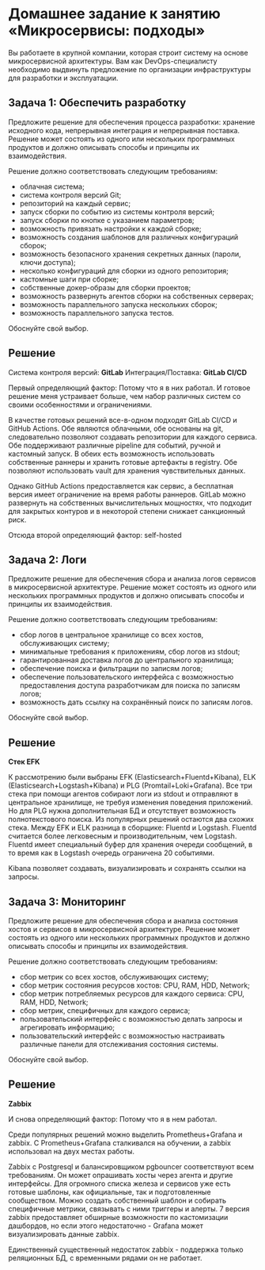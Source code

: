 # Домашнее задание к занятию «Микросервисы: подходы»

Вы работаете в крупной компании, которая строит систему на основе микросервисной архитектуры.
Вам как DevOps-специалисту необходимо выдвинуть предложение по организации инфраструктуры для разработки и эксплуатации.


## Задача 1: Обеспечить разработку

Предложите решение для обеспечения процесса разработки: хранение исходного кода, непрерывная интеграция и непрерывная поставка. 
Решение может состоять из одного или нескольких программных продуктов и должно описывать способы и принципы их взаимодействия.

Решение должно соответствовать следующим требованиям:
- облачная система;
- система контроля версий Git;
- репозиторий на каждый сервис;
- запуск сборки по событию из системы контроля версий;
- запуск сборки по кнопке с указанием параметров;
- возможность привязать настройки к каждой сборке;
- возможность создания шаблонов для различных конфигураций сборок;
- возможность безопасного хранения секретных данных (пароли, ключи доступа);
- несколько конфигураций для сборки из одного репозитория;
- кастомные шаги при сборке;
- собственные докер-образы для сборки проектов;
- возможность развернуть агентов сборки на собственных серверах;
- возможность параллельного запуска нескольких сборок;
- возможность параллельного запуска тестов.

Обоснуйте свой выбор.

## Решение

Система контроля версий: **GitLab**
Интеграция/Поставка: **GitLab CI/CD**

Первый определяющий фактор: Потому что я в них работал. И готовое решение меня устраивает больше, чем набор различных систем со своими особенностями и ограничениями.

В качестве готовых решений все-в-одном подходят GitLab CI/CD и GitHub Actions. Обе являются облачными, обе основаны на git, следовательно позволяют создавать репозитории для каждого сервиса. Обе поддерживают различные pipeline для событий, ручной и кастомный запуск. В обеих есть возможность использовать собственные раннеры и хранить готовые артефакты в registry. Обе позволяют использовать vault для хранения чувствительных данных.

Однако GitHub Actions предоставляется как сервис, а бесплатная версия имеет ограничение на время работы раннеров. GitLab можно развернуть на собственных вычислительных мощностях, что подходит для закрытых контуров и в некоторой степени снижает санкционный риск.

Отсюда второй определяющий фактор: self-hosted

## Задача 2: Логи

Предложите решение для обеспечения сбора и анализа логов сервисов в микросервисной архитектуре.
Решение может состоять из одного или нескольких программных продуктов и должно описывать способы и принципы их взаимодействия.

Решение должно соответствовать следующим требованиям:
- сбор логов в центральное хранилище со всех хостов, обслуживающих систему;
- минимальные требования к приложениям, сбор логов из stdout;
- гарантированная доставка логов до центрального хранилища;
- обеспечение поиска и фильтрации по записям логов;
- обеспечение пользовательского интерфейса с возможностью предоставления доступа разработчикам для поиска по записям логов;
- возможность дать ссылку на сохранённый поиск по записям логов.

Обоснуйте свой выбор.

## Решение

**Стек EFK**

К рассмотрению были выбраны EFK (Elasticsearch+Fluentd+Kibana), ELK (Elasticsearch+Logstash+Kibana) и PLG (Promtail+Loki+Grafana). Все три стека при помощи агентов собирают логи из stdout и отправляют в центральное хранилище, не требуя изменения поведения приложений. Но для PLG нужна дополнительная БД и отсутствует возможность полнотекстового поиска.
Из популярных решений остаются два схожих стека. Между EFK и ELK разница в сборщике: Fluentd и Logstash. Fluentd считается более легковесным и производительным, чем Logstash. Fluentd имеет специальный буфер для хранения очереди сообщений, в то время как в Logstash очередь ограничена 20 событиями.

Kibana позволяет создавать, визуализировать и сохранять ссылки на запросы.

## Задача 3: Мониторинг

Предложите решение для обеспечения сбора и анализа состояния хостов и сервисов в микросервисной архитектуре.
Решение может состоять из одного или нескольких программных продуктов и должно описывать способы и принципы их взаимодействия.

Решение должно соответствовать следующим требованиям:
- сбор метрик со всех хостов, обслуживающих систему;
- сбор метрик состояния ресурсов хостов: CPU, RAM, HDD, Network;
- сбор метрик потребляемых ресурсов для каждого сервиса: CPU, RAM, HDD, Network;
- сбор метрик, специфичных для каждого сервиса;
- пользовательский интерфейс с возможностью делать запросы и агрегировать информацию;
- пользовательский интерфейс с возможностью настраивать различные панели для отслеживания состояния системы.

Обоснуйте свой выбор.

## Решение

**Zabbix**

И снова определяющий фактор: Потому что я в нем работал.

Среди популярных решений можно выделить Prometheus+Grafana и zabbix. С Prometheus+Grafana сталкивался на обучении, а zabbix использовал на двух местах работы.

Zabbix с Postgresql и балансировщиком pgbouncer соответствуют всем требованиям. Он может опрашивать хосты через агента и другие интерфейсы. Для огромного списка железа и сервисов уже есть готовые шаблоны, как официальные, так и подготовленные сообществом. Можно создать собственный шаблон и собирать специфичные метрики, связывать с ними триггеры и алерты. 7 версия zabbix предоставляет обширные возможности по кастомизации дашбордов, но если этого недостаточно - Grafana может визуализировать данные zabbix.

Единственный существенный недостаток zabbix - поддержка только реляционных БД, с временными рядами он не работает.
